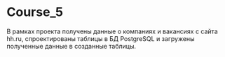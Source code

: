 # Course_5
В рамках проекта получены данные о компаниях и вакансиях с сайта hh.ru, спроектированы таблицы в БД PostgreSQL и загружены полученные данные в созданные таблицы.
